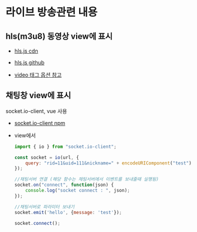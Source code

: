 # 라이브 방송관련 내용

## hls(m3u8) 동영상 view에 표시

- [hls.js cdn](https://cdnjs.com/libraries/hls.js/0.5.14)

- [hls.js github](https://github.com/video-dev/hls.js/)

- [video 태그 옵션 참고](https://videojs.com/city)


## 채팅창 view에 표시

socket.io-client, vue 사용

- [socket.io-client npm](https://www.npmjs.com/package/socket.io-client)

- view에서 
    ```javascript
    import { io } from "socket.io-client";

    const socket = io(url, {
        query: "rid=11&uid=111&nickname=" + encodeURIComponent("test")
    });

    //채팅서버 연결 (해당 함수는 채팅서버에서 이벤트를 보내줄때 실행됨)
    socket.on("connect", function(json) {
        console.log("socket connect : ", json);
    });

    //채팅서버로 파라미터 보내기
    socket.emit('hello', {message: 'test'});

    socket.connect();
    ```